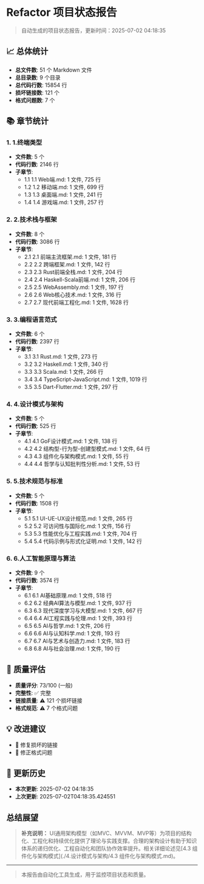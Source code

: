 # Refactor 项目状态报告

> 自动生成的项目状态报告，更新时间：2025-07-02 04:18:35

## 📈 总体统计

- **总文件数**: 51 个 Markdown 文件
- **总目录数**: 9 个目录
- **总代码行数**: 15854 行
- **损坏链接数**: 121 个
- **格式问题数**: 7 个

## 📚 章节统计

### 1. 1.终端类型

- **文件数**: 5 个
- **代码行数**: 2146 行
- **子章节**:
  - 1.1 1.1 Web端.md: 1 文件, 725 行
  - 1.2 1.2 移动端.md: 1 文件, 699 行
  - 1.3 1.3 桌面端.md: 1 文件, 241 行
  - 1.4 1.4 游戏端.md: 1 文件, 257 行

### 2. 2.技术栈与框架

- **文件数**: 8 个
- **代码行数**: 3086 行
- **子章节**:
  - 2.1 2.1 前端主流框架.md: 1 文件, 181 行
  - 2.2 2.2 跨端框架.md: 1 文件, 142 行
  - 2.3 2.3 Rust前端全栈.md: 1 文件, 204 行
  - 2.4 2.4 Haskell-Scala前端.md: 1 文件, 206 行
  - 2.5 2.5 WebAssembly.md: 1 文件, 197 行
  - 2.6 2.6 Web核心技术.md: 1 文件, 316 行
  - 2.7 2.7 现代前端工程化.md: 1 文件, 1628 行

### 3. 3.编程语言范式

- **文件数**: 6 个
- **代码行数**: 2397 行
- **子章节**:
  - 3.1 3.1 Rust.md: 1 文件, 273 行
  - 3.2 3.2 Haskell.md: 1 文件, 340 行
  - 3.3 3.3 Scala.md: 1 文件, 266 行
  - 3.4 3.4 TypeScript-JavaScript.md: 1 文件, 1019 行
  - 3.5 3.5 Dart-Flutter.md: 1 文件, 297 行

### 4. 4.设计模式与架构

- **文件数**: 5 个
- **代码行数**: 525 行
- **子章节**:
  - 4.1 4.1 GoF设计模式.md: 1 文件, 138 行
  - 4.2 4.2 结构型-行为型-创建型模式.md: 1 文件, 64 行
  - 4.3 4.3 组件化与架构模式.md: 1 文件, 55 行
  - 4.4 4.4 哲学与认知批判性分析.md: 1 文件, 53 行

### 5. 5.技术规范与标准

- **文件数**: 5 个
- **代码行数**: 1508 行
- **子章节**:
  - 5.1 5.1 UI-UE-UX设计规范.md: 1 文件, 265 行
  - 5.2 5.2 可访问性与国际化.md: 1 文件, 156 行
  - 5.3 5.3 性能优化与工程实践.md: 1 文件, 704 行
  - 5.4 5.4 代码示例与形式化证明.md: 1 文件, 142 行

### 6. 6.人工智能原理与算法

- **文件数**: 9 个
- **代码行数**: 3574 行
- **子章节**:
  - 6.1 6.1 AI基础原理.md: 1 文件, 518 行
  - 6.2 6.2 经典AI算法与模型.md: 1 文件, 937 行
  - 6.3 6.3 现代深度学习与大模型.md: 1 文件, 667 行
  - 6.4 6.4 AI工程实践与伦理.md: 1 文件, 393 行
  - 6.5 6.5 AI与哲学.md: 1 文件, 206 行
  - 6.6 6.6 AI与认知科学.md: 1 文件, 193 行
  - 6.7 6.7 AI与艺术与创造力.md: 1 文件, 183 行
  - 6.8 6.8 AI与社会治理.md: 1 文件, 190 行

## 🎯 质量评估

- **质量评分**: 73/100 (一般)
- **完整性**: ✅ 完整
- **链接质量**: ⚠️ 121 个损坏链接
- **格式规范**: ⚠️ 7 个格式问题

## 💡 改进建议

- 🔗 修复损坏的链接
- 📝 修正格式问题

## 📅 更新历史

- **本次更新**: 2025-07-02 04:18:35
- **上次更新**: 2025-07-02T04:18:35.424551

## 总结展望

> **补充说明：**
> UI通用架构模型（如MVC、MVVM、MVP等）为项目的结构化、工程化和持续优化提供了理论与实践支撑。合理的架构设计有助于知识体系的递归优化、工程自动化和团队协作效率提升。相关详细论述见[4.3 组件化与架构模式](./4.设计模式与架构/4.3 组件化与架构模式.md)。

---
> 本报告由自动化工具生成，用于监控项目状态和质量。
